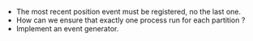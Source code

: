* The most recent position event must be registered, no the last one. 
* How can we ensure that exactly one process run for each partition ?
* Implement an event generator.
